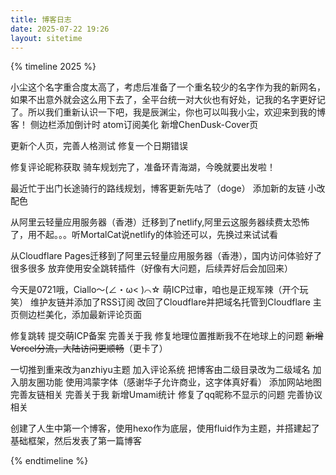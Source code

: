 ```yaml
---
title: 博客日志
date: 2025-07-22 19:26
layout: sitetime
---
```




{% timeline 2025 %}

<!-- timeline 08-16 -->
小尘这个名字重合度太高了，考虑后准备了一个重名较少的名字作为我的新网名，如果不出意外就会这么用下去了，全平台统一对大伙也有好处，记我的名字更好记了。所以我们重新认识一下吧，我是辰渊尘，你也可以叫我小尘，欢迎来到我的博客！
侧边栏添加倒计时
atom订阅美化
新增ChenDusk-Cover页
<!-- endtimeline -->

<!-- timeline 08-12 -->
更新个人页，完善人格测试
修复一个日期错误
<!-- endtimeline -->

<!-- timeline 08-08 -->
修复评论昵称获取
骑车规划完了，准备环青海湖，今晚就要出发啦！
<!-- endtimeline -->

<!-- timeline 07-27 -->
最近忙于出门长途骑行的路线规划，博客更新先咕了（doge）
添加新的友链
小改配色
<!-- endtimeline -->

<!-- timeline 07-24 -->
从阿里云轻量应用服务器（香港）迁移到了netlify,阿里云这服务器续费太恐怖了，用不起。。。听MortalCat说netlify的体验还可以，先换过来试试看
<!-- endtimeline -->

<!-- timeline 07-22 -->
从Cloudflare Pages迁移到了阿里云轻量应用服务器（香港），国内访问体验好了很多很多
放弃使用安全跳转插件（好像有大问题，后续弄好后会加回来）
<!-- endtimeline -->

<!-- timeline 07-21 -->
今天是0721哦，Ciallo～(∠・ω< )⌒☆
萌ICP过审，咱也是正规军辣（开个玩笑）
维护友链并添加了RSS订阅
改回了Cloudflare并把域名托管到Cloudflare
主页侧边栏美化，添加最新评论页面
<!-- endtimeline -->

<!-- timeline 07-19 -->
修复跳转
提交萌ICP备案
完善关于我
修复地理位置推断我不在地球上的问题
~~新增Vercel分流，大陆访问更顺畅~~（更卡了）
<!-- endtimeline -->

<!-- timeline 07-18 -->
一切推到重来改为anzhiyu主题
加入评论系统
把博客由二级目录改为二级域名
加入朋友圈功能
使用鸿蒙字体（感谢华子允许商业，这字体真好看）
添加网站地图
完善友链相关
完善关于我
新增Umami统计
修复了qq昵称不显示的问题
完善协议相关
<!-- endtimeline -->

<!-- timeline 07-17 -->
创建了人生中第一个博客，使用hexo作为底层，使用fluid作为主题，并搭建起了基础框架，然后发表了第一篇博客
<!-- endtimeline -->

{% endtimeline %}